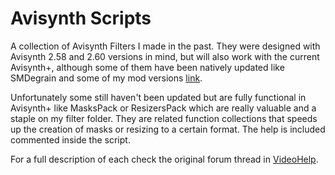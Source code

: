 # Avisynth Scripts

A collection of Avisynth Filters I made in the past. They were designed with Avisynth 2.58 and 2.60 versions in mind, but will also work with the current Avisynth+, although some of them have been natively updated like SMDegrain and some of my mod versions [link](https://forum.doom9.org/showthread.php?t=174121).

Unfortunately some still haven't been updated but are fully functional in Avisynth+ like MasksPack or ResizersPack which are really valuable and a staple on my filter folder. They are related function collections that speeds up the creation of masks or resizing to a certain format. The help is included commented inside the script.

For a full description of each check the original forum thread in [VideoHelp](https://forum.videohelp.com/threads/369143-ResizersPack-MasksPack-PlaygroundPack-SmoothContrast-Logo-mod-functions).
